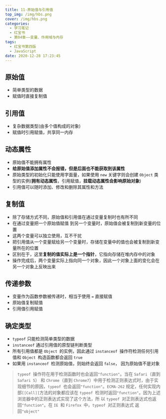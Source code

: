 ```yaml
---
title: 11-原始值与引用值
top_img: /img/hbs.png
cover: /img/hbs.png
categories:
  - 学习笔记
  - 红宝书
  - 第04章——变量、作用域与内存
tags:
  - 红宝书第四版
  - JavaScript
date: 2020-12-28 17:23:45
---
```


## 原始值

- 简单类型的数据
- 赋值时直接复制值

## 引用值

- 复杂数据类型(由多个值构成的对象)
- 赋值时引用赋值，共享同一内存

## 动态属性

- 原始值不能拥有属性
- **给原始值添加属性不会报错，但是后面也不能获取到该属性**
- 原始类型的初始化只能使用字面量，如果使用 `new` 关键字则会创建 `Object` 类型的实例(**拥有动态属性**，引用赋值，**挂载动态属性会影响原始对象**)
- 引用值可以随时添加、修改和删除其属性和方法

## 复制值

- 除了存储方式不同，原始值和引用值在通过变量复制时也有所不同
- 在通过变量把一个原始值赋值 到另一个变量时，原始值会被复制到新变量的位置
- 这两个变量可以独立使用，互不干扰
- 把引用值从一个变量赋给另一个变量时，存储在变量中的值也会被复制到新变量所在的位置
- 区别在于，这里**复制的值实际上是一个指针**，它指向存储在堆内存中的对象
- 操作完成后，两个变量实际上指向同一个对象，因此一个对象上面的变化会在另一个对象上反映出来

## 传递参数

- 变量作为函数参数被传递时，相当于使用 `=` 直接赋值
- 原始值复制赋值
- 引用值引用赋值

## 确定类型

- `typeof` 只能检测简单类型的数据
- `instanceof` 通过引用值的原型链判断类型
- 所有引用值都是 `Object `的实例，因此通过 `instanceof `操作符检测任何引用值和 `Object `构造函数都会返回 `true`
- 如果用 `instanceof `检测原始值，则始终会返回 `false`， 因为原始值不是对象

> `typeof `操作符在用于检测函数时也会返回`"function"`。当在 `Safari`（直到 `Safari 5`） 和 `Chrome`（直到 `Chrome7`）中用于检测正则表达式时，由于实现细节的原因，`typeof `也会返回`"function"`。`ECMA-262` 规定，任何实现内部`[[Call]]`方法的对象都应该在 `typeof `检测时返回`"function"`。因为上述浏览器中的正则表达式实现了这个方法，所 以 `typeof `对正则表达式也返回`"function"`。在 `IE `和 `Firefox `中，`typeof `对正则表达式 返回`"object"`